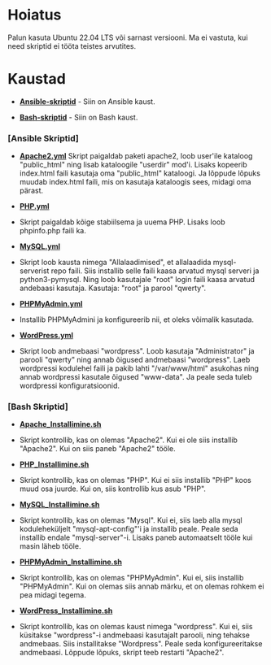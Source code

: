 # Hoiatus
Palun kasuta Ubuntu 22.04 LTS või sarnast versiooni.
Ma ei vastuta, kui need skriptid ei tööta teistes arvutites.
# Kaustad
* [__Ansible-skriptid__](https://github.com/CYAHUB/AHLS-Skriptid/tree/main/Ansible-skriptid) - Siin on Ansible kaust.

* [__Bash-skriptid__](https://github.com/CYAHUB/AHLS-Skriptid/tree/main/Bash-skriptid) - Siin on Bash kaust.

### [Ansible Skriptid]

* [__Apache2.yml__](https://github.com/CYAHUB/AHLS-Skriptid/blob/main/Ansible-skriptid/Apache2.yml) 
Skript paigaldab paketi apache2, loob user'ile kataloog "public_html" ning lisab kataloogile "userdir" mod'i. Lisaks kopeerib index.html faili kasutaja oma "public_html" kataloogi. Ja lõppude lõpuks muudab index.html faili, mis on kasutaja kataloogis sees, midagi oma pärast.

* [__PHP.yml__](https://github.com/CYAHUB/AHLS-Skriptid/blob/main/Ansible-skriptid/PHP.yml)
- Skript paigaldab kõige stabiilsema ja uuema PHP. Lisaks loob phpinfo.php faili ka. 

* [__MySQL.yml__](https://github.com/CYAHUB/AHLS-Skriptid/blob/main/Ansible-skriptid/MySQL.yml)
- Skript loob kausta nimega "Allalaadimised", et allalaadida mysql-serverist repo faili. Siis installib selle faili kaasa arvatud mysql serveri ja python3-pymysql. Ning loob kasutajale "root" login faili kaasa arvatud andebaasi kasutaja. Kasutaja: "root" ja parool "qwerty".

* [__PHPMyAdmin.yml__](https://github.com/CYAHUB/AHLS-Skriptid/blob/main/Ansible-skriptid/PHPMyAdmin.yml)
- Installib PHPMyAdmini ja konfigureerib nii, et oleks võimalik kasutada.

* [__WordPress.yml__](https://github.com/CYAHUB/AHLS-Skriptid/blob/main/Ansible-skriptid/WordPress.yml)
- Skript loob andmebaasi "wordpress". Loob kasutaja "Administrator" ja parooli "qwerty" ning annab õigused andmebaasi "wordpress". Laeb wordpressi kodulehel faili ja pakib lahti "/var/www/html" asukohas ning annab wordpressi kasutale õigused "www-data". Ja peale seda tuleb wordpressi konfiguratsioonid.

### [Bash Skriptid]

* [__Apache_Installimine.sh__](https://github.com/CYAHUB/AHLS-Skriptid/blob/main/Bash-skriptid/Apache_Installimine.sh)
- Skript kontrollib, kas on olemas "Apache2". Kui ei ole siis installib "Apache2". Kui on siis paneb "Apache2" tööle.

* [__PHP_Installimine.sh__](https://github.com/CYAHUB/AHLS-Skriptid/blob/main/Bash-skriptid/PHP_Installimine.sh)
- Skript kontrollib, kas on olemas "PHP". Kui ei siis installib "PHP" koos muud osa juurde. Kui on, siis kontrollib kus asub "PHP".

* [__MySQL_Installimine.sh__](https://github.com/CYAHUB/AHLS-Skriptid/blob/main/Bash-skriptid/MySQL_Installimine.sh)
- Skript kontrollib, kas on olemas "Mysql". Kui ei, siis laeb alla mysql koduleheküljelt "mysql-apt-config"'i ja installib peale. Peale seda installib endale "mysql-server"-i. Lisaks paneb automaatselt tööle kui masin läheb tööle.

* [__PHPMyAdmin_Installimine.sh__](https://github.com/CYAHUB/AHLS-Skriptid/blob/main/Bash-skriptid/PHPMyAdmin_Installimine.sh)
- Skript kontrollib, kas on olemas "PHPMyAdmin". Kui ei, siis installib "PHPMyAdmin". Kui on olemas siis annab märku, et on olemas rohkem ei pea midagi tegema.

* [__WordPress_Installimine.sh__](https://github.com/CYAHUB/AHLS-Skriptid/blob/main/Bash-skriptid/WordPress_Installimine.sh)
- Skript kontrollib, kas on olemas kaust nimega "wordpress". Kui ei, siis küsitakse "wordpress"-i andmebaasi kasutajalt parooli, ning tehakse andmebaas. Siis installitakse "Wordpress". Peale seda konfigureeritakse andmebaasi. Lõppude lõpuks, skript teeb restarti "Apache2".
